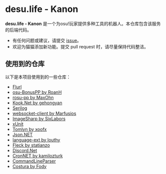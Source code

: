 # desu.life - Kanon

**desu.life - Kanon** 是一个为osu!玩家提供多种工具的机器人。本仓库包含该服务的后端代码。

- 有任何问题或建议，请提交 [issue](#)。
- 欢迎为猫猫添加新功能。提交 pull request 时，请尽量保持代码整洁。

## 使用到的仓库

以下是本项目使用到的一些仓库：

- [Flurl](https://flurl.dev/)
- [osu-BonusPP by RoanH](https://github.com/RoanH/osu-BonusPP)
- [rosu-pp by MaxOhn](https://github.com/MaxOhn/rosu-pp)
- [Kook.Net by gehongyan](https://github.com/gehongyan/Kook.Net)
- [Serilog](https://github.com/serilog/serilog)
- [websocket-client by Marfusios](https://github.com/Marfusios/websocket-client)
- [ImageSharp by SixLabors](https://github.com/SixLabors/ImageSharp)
- [xUnit](https://github.com/xunit/xunit)
- [Tomlyn by xoofx](https://github.com/xoofx/Tomlyn)
- [Json.NET](https://www.newtonsoft.com/json)
- [language-ext by louthy](https://github.com/louthy/language-ext)
- [Fleck by statianzo](https://github.com/statianzo/Fleck)
- [Discord.Net](https://github.com/discord-net/Discord.Net)
- [CronNET by kamilozturk](https://github.com/kamilozturk/CronNET)
- [CommandLineParser](https://github.com/commandlineparser/commandline)
- [Costura by Fody](https://github.com/Fody/Costura)